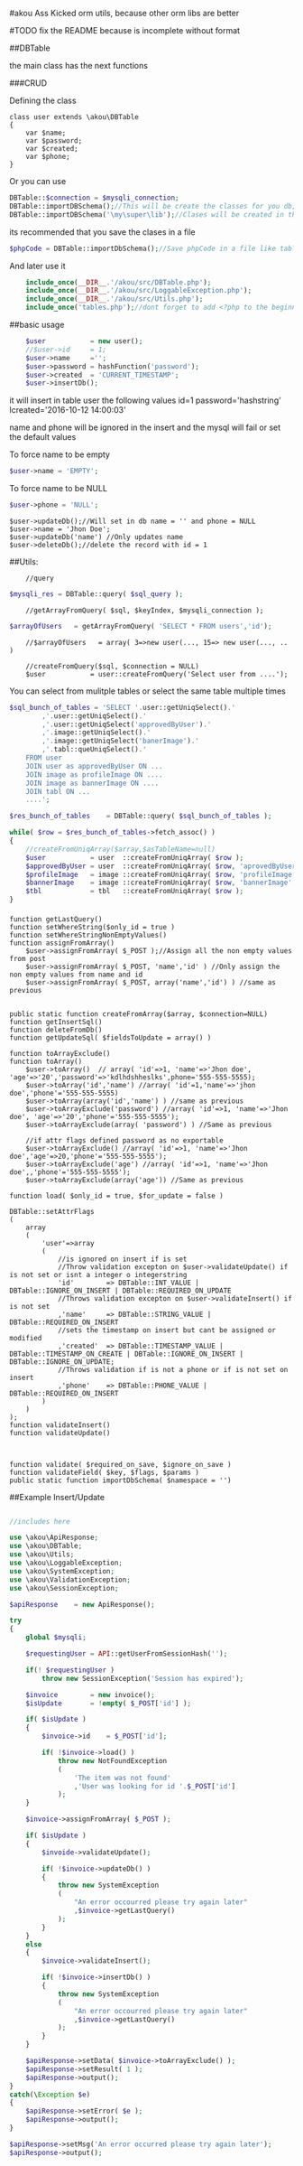 #akou
Ass Kicked orm utils, because other orm libs are better

#TODO
	fix the README because is incomplete without format

##DBTable

the main class has the next functions

###CRUD

Defining the class


	class user extends \akou\DBTable
	{
		var $name;
		var $password;
		var $created;
		var $phone;
	}


Or you can use


```php
DBTable::$connection = $mysqli_connection;
DBTable::importDBSchema();//This will be create the classes for you db;
DBTable::importDBSchema('\my\super\lib');//Clases will be created in the namespace \my\super\lib
```

its recommended that you save the clases in a file

```php
$phpCode = DBTable::importDbSchema();//Save phpCode in a file like tables.php
```

And later use it

```php
	include_once(__DIR__.'/akou/src/DBTable.php');
	include_once(__DIR__.'/akou/src/LoggableException.php');
	include_once(__DIR__.'/akou/src/Utils.php');
	include_once('tables.php');//dont forget to add <?php to the beginning of the file
```

##basic usage

```php
	$user			= new user();
	//$user->id		= 1;
	$user->name		='';
	$user->password	= hashFunction('password');
	$user->created  = 'CURRENT_TIMESTAMP';
	$user->insertDb();
```

it will insert in table user the following values
id=1
password='hashstring'
lcreated='2016-10-12 14:00:03'

name and phone will be ignored in the insert
and the mysql will fail or set the default values


To force name to be empty

```php
$user->name = 'EMPTY';
```


To force name to be NULL

```php
$user->phone = 'NULL';
```

	$user->updateDb();//Will set in db name = '' and phone = NULL
	$user->name	= 'Jhon Doe';
	$user->updateDb('name') //Only updates name
	$user->deleteDb();//delete the record with id = 1

##Utils:

		//query
```php
$mysqli_res = DBTable::query( $sql_query );
```

		//getArrayFromQuery( $sql, $keyIndex, $mysqli_connection );
```php
$arrayOfUsers	= getArrayFromQuery( 'SELECT * FROM users','id');
```
		//$arrayOfUsers   = array( 3=>new user(..., 15=> new user(..., .. )

		//createFromQuery($sql, $connection = NULL)
		$user			= user::createFromQuery('Select user from ....');

You can select from mulitple tables or select the same table multiple times

```php
$sql_bunch_of_tables = 'SELECT '.user::getUniqSelect().'
		,'.user::getUniqSelect().'
		,'.user::getUniqSelect('approvedByUser').'
		,'.image::getUniqSelect().'
		,'.image::getUniqSelect('banerImage').'
		,'.tabl::queUniqSelect().'
	FROM user
	JOIN user as approvedByUser ON ...
	JOIN image as profileImage ON ....
	JOIN image as bannerImage ON ....
	JOIN tabl ON ...
	....';

$res_bunch_of_tables	= DBTable::query( $sql_bunch_of_tables );

while( $row = $res_bunch_of_tables->fetch_assoc() )
{
	//createFromUniqArray($array,$asTableName=null)
	$user			= user	::createFromUniqArray( $row );
	$approvedByUser	= user	::createFromUniqArray( $row, 'aprovedByUser' );
	$profileImage	= image	::createFromUniqArray( $row, 'profileImage' );
	$bannerImage	= image	::createFromUniqArray( $row, 'bannerImage' );
	$tbl			= tbl	::createFromUniqArray( $row );
}
```


####

	function getLastQuery()
	function setWhereString($only_id = true )
	function setWhereStringNonEmptyValues()
	function assignFromArray()
		$user->assignFromArray( $_POST );//Assign all the non empty values from post
		$user->assignFromArray( $_POST, 'name','id' ) //Only assign the non empty values from name and id
		$user->assignFromArray( $_POST, array('name','id') ) //same as previous


	public static function createFromArray($array, $connection=NULL)
	function getInsertSql()
	function deleteFromDb()
	function getUpdateSql( $fieldsToUpdate = array() )

	function toArrayExclude()
	function toArray()
		$user->toArray()  // array( 'id'=>1, 'name'=>'Jhon doe', 'age'=>'20','password'=>'kdlhdshheslks',phone='555-555-5555);
		$user->toArray('id','name') //array( 'id'=1,'name'=>'jhon doe','phone'='555-555-5555)
		$user->toArray(array('id','name') ) //same as previous
		$user->toArrayExclude('password') //array( 'id'=>1, 'name'=>'Jhon doe', 'age'=>'20','phone'='555-555-5555');
		$user->toArrayExclude(array( 'password') ) //Same as previous

		//if attr flags defined password as no exportable
		$user->toArrayExclude() //array( 'id'=>1, 'name'=>'Jhon doe','age'=>20,'phone'='555-555-5555');
		$user->toArrayExclude('age') //array( 'id'=>1, 'name'=>'Jhon doe',,'phone'='555-555-5555');
		$user->toArrayExclude(array('age')) //Same as previous

	function load( $only_id = true, $for_update = false )

	DBTable::setAttrFlags
	(
		array
		(
			'user'=>array
			(
				//is ignored on insert if is set
				//Throw validation excepton on $user->validateUpdate() if is not set or isnt a integer o integerstring
				'id'		=> DBTable::INT_VALUE | DBTable::IGNORE_ON_INSERT | DBTable::REQUIRED_ON_UPDATE
				//Throws validation excepton on $user->validateInsert() if is not set
				,'name' 	=> DBTable::STRING_VALUE | DBTable::REQUIRED_ON_INSERT
				//sets the timestamp on insert but cant be assigned or modified
				,'created'	=> DBTable::TIMESTAMP_VALUE | DBTable::TIMESTAMP_ON_CREATE | DBTable::IGNORE_ON_INSERT | DBTable::IGNORE_ON_UPDATE;
				//Throws validation if is not a phone or if is not set on insert
				,'phone'	=> DBTable::PHONE_VALUE | DBTable::REQUIRED_ON_INSERT
			)
		)
	);
	function validateInsert()
	function validateUpdate()



	function validate( $required_on_save, $ignore_on_save )
	function validateField( $key, $flags, $params )
	public static function importDbSchema( $namespace = '')

##Example Insert/Update

```php

//includes here

use \akou\ApiResponse;
use \akou\DBTable;
use \akou\Utils;
use \akou\LoggableException;
use \akou\SystemException;
use \akou\ValidationException;
use \akou\SessionException;

$apiResponse	= new ApiResponse();

try
{
	global $mysqli;

	$requestingUser	= API::getUserFromSessionHash('');

	if(! $requestingUser )
		throw new SessionException('Session has expired');

	$invoice		= new invoice();
	$isUpdate		= !empty( $_POST['id'] );

	if( $isUpdate )
	{
		$invoice->id	= $_POST['id'];

		if( !$invoice->load() )
			throw new NotFoundException
			(
				'The item was not found'
				,'User was looking for id '.$_POST['id']
			);
	}

	$invoice->assignFromArray( $_POST );

	if( $isUpdate )
	{
		$invoide->validateUpdate();

		if( !$invoice->updateDb() )
		{
			throw new SystemException
			(
				"An error occourred please try again later"
				,$invoice->getLastQuery()
			);
		}
	}
	else
	{
		$invoice->validateInsert();

		if( !$invoice->insertDb() )
		{
			throw new SystemException
			(
				"An error occourred please try again later"
				,$invoice->getLastQuery()
			);
		}
	}

	$apiResponse->setData( $invoice->toArrayExclude() );
	$apiResponse->setResult( 1 );
	$apiResponse->output();
}
catch(\Exception $e)
{
	$apiResponse->setError( $e );
	$apiResponse->output();
}

$apiResponse->setMsg('An error occurred please try again later');
$apiResponse->output();
```
